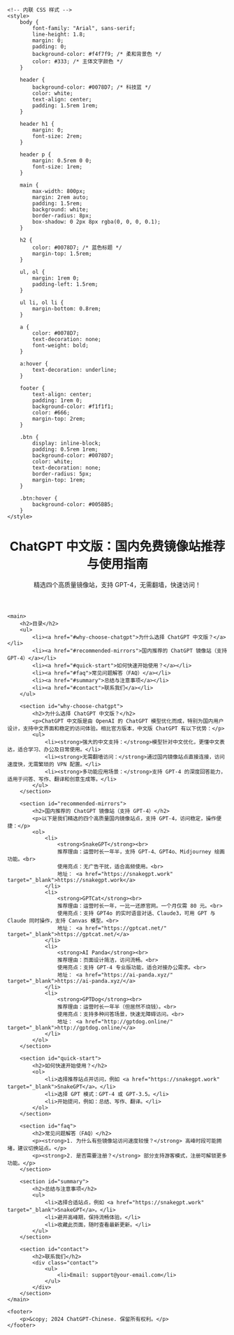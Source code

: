 
<html lang="zh">
<head>
    <meta charset="UTF-8">
    <meta name="viewport" content="width=device-width, initial-scale=1.0">
    <meta name="description" content="ChatGPT 中文版：国内免费镜像站推荐与使用指南，支持 GPT-4，无需翻墙，快速访问！">
    <meta name="keywords" content="ChatGPT中文版, ChatGPT国内版, GPT-4镜像, 免费ChatGPT镜像, ChatGPT教程">
    <meta name="author" content="chatgpt-chinese">
    <title>ChatGPT 中文版：国内镜像站推荐【支持 GPT-4 | 2024 最新】</title>

    <!-- 内联 CSS 样式 -->
    <style>
        body {
            font-family: "Arial", sans-serif;
            line-height: 1.8;
            margin: 0;
            padding: 0;
            background-color: #f4f7f9; /* 柔和背景色 */
            color: #333; /* 主体文字颜色 */
        }

        header {
            background-color: #0078D7; /* 科技蓝 */
            color: white;
            text-align: center;
            padding: 1.5rem 1rem;
        }

        header h1 {
            margin: 0;
            font-size: 2rem;
        }

        header p {
            margin: 0.5rem 0 0;
            font-size: 1rem;
        }

        main {
            max-width: 800px;
            margin: 2rem auto;
            padding: 1.5rem;
            background: white;
            border-radius: 8px;
            box-shadow: 0 2px 8px rgba(0, 0, 0, 0.1);
        }

        h2 {
            color: #0078D7; /* 蓝色标题 */
            margin-top: 1.5rem;
        }

        ul, ol {
            margin: 1rem 0;
            padding-left: 1.5rem;
        }

        ul li, ol li {
            margin-bottom: 0.8rem;
        }

        a {
            color: #0078D7;
            text-decoration: none;
            font-weight: bold;
        }

        a:hover {
            text-decoration: underline;
        }

        footer {
            text-align: center;
            padding: 1rem 0;
            background-color: #f1f1f1;
            color: #666;
            margin-top: 2rem;
        }

        .btn {
            display: inline-block;
            padding: 0.5rem 1rem;
            background-color: #0078D7;
            color: white;
            text-decoration: none;
            border-radius: 5px;
            margin-top: 1rem;
        }

        .btn:hover {
            background-color: #005BB5;
        }
    </style>
</head>
<body>
    <header>
        <h1>ChatGPT 中文版：国内免费镜像站推荐与使用指南</h1>
        <p>精选四个高质量镜像站，支持 GPT-4，无需翻墙，快速访问！</p>
    </header>

    <main>
        <h2>目录</h2>
        <ul>
            <li><a href="#why-choose-chatgpt">为什么选择 ChatGPT 中文版？</a></li>
            <li><a href="#recommended-mirrors">国内推荐的 ChatGPT 镜像站（支持 GPT-4）</a></li>
            <li><a href="#quick-start">如何快速开始使用？</a></li>
            <li><a href="#faq">常见问题解答（FAQ）</a></li>
            <li><a href="#summary">总结与注意事项</a></li>
            <li><a href="#contact">联系我们</a></li>
        </ul>

        <section id="why-choose-chatgpt">
            <h2>为什么选择 ChatGPT 中文版？</h2>
            <p>ChatGPT 中文版是由 OpenAI 的 ChatGPT 模型优化而成，特别为国内用户设计，支持中文界面和稳定的访问体验。相比官方版本，中文版 ChatGPT 有以下优势：</p>
            <ul>
                <li><strong>强大的中文支持：</strong>模型针对中文优化，更懂中文表达，适合学习、办公及日常使用。</li>
                <li><strong>无需翻墙访问：</strong>通过国内镜像站点直接连接，访问速度快，无需繁琐的 VPN 配置。</li>
                <li><strong>多功能应用场景：</strong>支持 GPT-4 的深度回答能力，适用于问答、写作、翻译和创意生成等。</li>
            </ul>
        </section>

        <section id="recommended-mirrors">
            <h2>国内推荐的 ChatGPT 镜像站（支持 GPT-4）</h2>
            <p>以下是我们精选的四个高质量国内镜像站点，支持 GPT-4，访问稳定，操作便捷：</p>
            <ol>
                <li>
                    <strong>SnakeGPT</strong><br>
                    推荐理由：运营时长一年半，支持 GPT-4、GPT4o、Midjourney 绘画功能。<br>
                    使用亮点：无广告干扰，适合高频使用。<br>
                    地址： <a href="https://snakegpt.work" target="_blank">https://snakegpt.work</a>
                </li>
                <li>
                    <strong>GPTCat</strong><br>
                    推荐理由：运营时长一年，一比一还原官网。一个月仅需 80 元。<br>
                    使用亮点：支持 GPT4o 的实时语音对话、Claude3，可用 GPT 与 Claude 同时操作，支持 Canvas 模型。<br>
                    地址： <a href="https://gptcat.net/" target="_blank">https://gptcat.net/</a>
                </li>
                <li>
                    <strong>AI Panda</strong><br>
                    推荐理由：页面设计简洁，访问流畅。<br>
                    使用亮点：支持 GPT-4 专业版功能，适合对接办公需求。<br>
                    地址： <a href="https://ai-panda.xyz/" target="_blank">https://ai-panda.xyz/</a>
                </li>
                <li>
                    <strong>GPTDog</strong><br>
                    推荐理由：运营时长一年半（但居然不烧钱）。<br>
                    使用亮点：支持多种问答场景，快速无障碍访问。<br>
                    地址： <a href="http://gptdog.online/" target="_blank">http://gptdog.online/</a>
                </li>
            </ol>
        </section>

        <section id="quick-start">
            <h2>如何快速开始使用？</h2>
            <ol>
                <li>选择推荐站点并访问，例如 <a href="https://snakegpt.work" target="_blank">SnakeGPT</a>。</li>
                <li>选择 GPT 模式：GPT-4 或 GPT-3.5。</li>
                <li>开始提问，例如：总结、写作、翻译。</li>
            </ol>
        </section>

        <section id="faq">
            <h2>常见问题解答（FAQ）</h2>
            <p><strong>1. 为什么有些镜像站访问速度较慢？</strong> 高峰时段可能拥堵，建议切换站点。</p>
            <p><strong>2. 是否需要注册？</strong> 部分支持游客模式，注册可解锁更多功能。</p>
        </section>

        <section id="summary">
            <h2>总结与注意事项</h2>
            <ul>
                <li>选择合适站点，例如 <a href="https://snakegpt.work" target="_blank">SnakeGPT</a>。</li>
                <li>避开高峰期，保持流畅体验。</li>
                <li>收藏此页面，随时查看最新更新。</li>
            </ul>
        </section>

        <section id="contact">
            <h2>联系我们</h2>
            <div class="contact">
                <ul>
                    <li>Email: support@your-email.com</li>
                </ul>
            </div>
        </section>
    </main>

    <footer>
        <p>&copy; 2024 ChatGPT-Chinese. 保留所有权利。</p>
    </footer>
</body>
</html>
